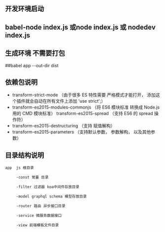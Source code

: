 ## 开发环境启动
## babel-node index.js 或node index.js 或 nodedev index.js
## 
## 生成环境 不需要打包
##babel app --out-dir dist 
## 依赖包说明
- transform-strict-mode （由于很多 ES 特性需要 严格模式才能打开， 添加这个插件就会自动在所有文件上添加 'use strict';）
- transform-es2015-modules-commonjs （将 ES6 模块标准 转换成 Node.js 用的 CMD 模块标准）
transform-es2015-spread （支持 ES6 的 spread 操作符）
- transform-es2015-destructuring （支持 赋值解构）
- transform-es2015-parameters （支持默认参数， 参数解构， 以及其他参数）

## 目录结构说明

	app  js 根目录
	
		 -const 常量 目录
		
		 -filter 过滤器 koa中间件存放目录
		
		 -model graphql schema 模型存放目录
		
		 -router 路由 异步接口目录
		
		 -service 微服务数据接口
		 
		 -view 前端模板文件目录